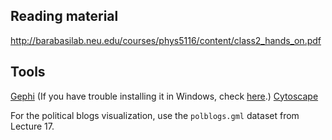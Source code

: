 ## Reading material
http://barabasilab.neu.edu/courses/phys5116/content/class2_hands_on.pdf

## Tools
[Gephi](http://gephi.github.io/) (If you have trouble installing it in Windows, check [here](https://forum.gephi.org/viewtopic.php?f=3&t=3580&p=10712#p10712).)
[Cytoscape](http://www.cytoscape.org/)

For the political blogs visualization, use the `polblogs.gml` dataset from Lecture 17.